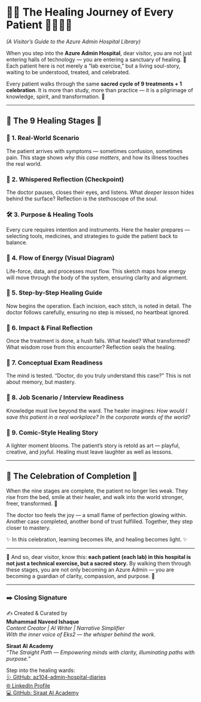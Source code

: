 # 🌸✨ The Healing Journey of Every Patient 🌷🌼🧚‍♀️  
*(A Visitor’s Guide to the Azure Admin Hospital Library)*  

When you step into the **Azure Admin Hospital**, dear visitor, you are not just entering halls of technology — you are entering a sanctuary of healing. 🌸 Each patient here is not merely a “lab exercise,” but a living soul-story, waiting to be understood, treated, and celebrated.  

Every patient walks through the same **sacred cycle of 9 treatments + 1 celebration**. It is more than study, more than practice — it is a pilgrimage of knowledge, spirit, and transformation. 🌷  

---

## 🌼 The 9 Healing Stages 🌼  

### 🏥 1. Real-World Scenario  
The patient arrives with symptoms — sometimes confusion, sometimes pain. This stage shows *why this case matters*, and how its illness touches the real world.  

### 🌸 2. Whispered Reflection (Checkpoint)  
The doctor pauses, closes their eyes, and listens. What *deeper lesson* hides behind the surface? Reflection is the stethoscope of the soul.  

### 🛠️ 3. Purpose & Healing Tools  
Every cure requires intention and instruments. Here the healer prepares — selecting tools, medicines, and strategies to guide the patient back to balance.  

### 🔄 4. Flow of Energy (Visual Diagram)  
Life-force, data, and processes must flow. This sketch maps how energy will move through the body of the system, ensuring clarity and alignment.  

### 🧾 5. Step-by-Step Healing Guide  
Now begins the operation. Each incision, each stitch, is noted in detail. The doctor follows carefully, ensuring no step is missed, no heartbeat ignored.  

### 🌟 6. Impact & Final Reflection  
Once the treatment is done, a hush falls. What healed? What transformed? What wisdom rose from this encounter? Reflection seals the healing.  

### 📖 7. Conceptual Exam Readiness  
The mind is tested. “Doctor, do you truly understand this case?” This is not about memory, but mastery.  

### 💼 8. Job Scenario / Interview Readiness  
Knowledge must live beyond the ward. The healer imagines: *How would I save this patient in a real workplace? In the corporate wards of the world?*  

### 🎨 9. Comic-Style Healing Story  
A lighter moment blooms. The patient’s story is retold as art — playful, creative, and joyful. Healing must leave laughter as well as lessons.  

---

## 🎉 The Celebration of Completion 🎉  

When the nine stages are complete, the patient no longer lies weak. They rise from the bed, smile at their healer, and walk into the world stronger, freer, transformed. 🌸  

The doctor too feels the joy — a small flame of perfection glowing within. Another case completed, another bond of trust fulfilled. Together, they step closer to mastery.  

✨ In this celebration, learning becomes life, and healing becomes light. ✨  

---

💖 And so, dear visitor, know this: **each patient (each lab) in this hospital is not just a technical exercise, but a sacred story.** By walking them through these stages, you are not only becoming an Azure Admin — you are becoming a guardian of clarity, compassion, and purpose. 🌷  

---

### ✒️ Closing Signature  

✍️ Created & Curated by  
**Muhammad Naveed Ishaque**  
_Content Creator | AI Writer | Narrative Simplifier_  
_With the inner voice of Eks2 — the whisper behind the work._  

**Siraat AI Academy**  
_“The Straight Path — Empowering minds with clarity, illuminating paths with purpose.”_  

Step into the healing wards:  
[🩺 GitHub: az104-admin-hospital-diaries](https://github.com/siraat-ai-academy/az104-admin-hospital-diaries)  
[🌐 LinkedIn Profile](https://lnkd.in/dquwuE-5)  
[💻 GitHub: Siraat AI Academy](https://github.com/siraat-ai-academy)  
